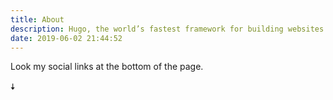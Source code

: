 ```yaml
---
title: About
description: Hugo, the world’s fastest framework for building websites
date: 2019-06-02 21:44:52
---
```


Look my social links at the bottom of the page.

🠇

